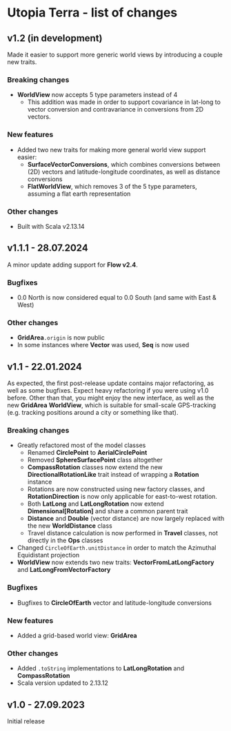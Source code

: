 # Utopia Terra - list of changes

## v1.2 (in development)
Made it easier to support more generic world views by introducing a couple new traits.
### Breaking changes
- **WorldView** now accepts 5 type parameters instead of 4
  - This addition was made in order to support covariance in lat-long to vector conversion and contravariance in 
    conversions from 2D vectors.
### New features
- Added two new traits for making more general world view support easier:
  - **SurfaceVectorConversions**, which combines conversions between (2D) vectors and latitude-longitude coordinates, 
    as well as distance conversions
  - **FlatWorldView**, which removes 3 of the 5 type parameters, assuming a flat earth representation
### Other changes
- Built with Scala v2.13.14

## v1.1.1 - 28.07.2024
A minor update adding support for **Flow v2.4**.
### Bugfixes
- 0.0 North is now considered equal to 0.0 South (and same with East & West)
### Other changes
- **GridArea**`.origin` is now public
- In some instances where **Vector** was used, **Seq** is now used

## v1.1 - 22.01.2024
As expected, the first post-release update contains major refactoring, as well as some bugfixes. 
Expect heavy refactoring if you were using v1.0 before. 
Other than that, you might enjoy the new interface, as well as the new **GridArea** **WorldView**, which 
is suitable for small-scale GPS-tracking (e.g. tracking positions around a city or something like that).
### Breaking changes
- Greatly refactored most of the model classes
  - Renamed **CirclePoint** to **AerialCirclePoint**
  - Removed **SphereSurfacePoint** class altogether
  - **CompassRotation** classes now extend the new **DirectionalRotationLike** trait instead of wrapping a 
    **Rotation** instance
  - Rotations are now constructed using new factory classes, 
    and **RotationDirection** is now only applicable for east-to-west rotation.
  - Both **LatLong** and **LatLongRotation** now extend **Dimensional[Rotation]** and share a common parent trait
  - **Distance** and **Double** (vector distance) are now largely replaced with the new **WorldDistance** class
  - Travel distance calculation is now performed in **Travel** classes, not directly in the **Ops** classes
- Changed `CircleOfEarth.unitDistance` in order to match the Azimuthal Equidistant projection 
- **WorldView** now extends two new traits: **VectorFromLatLongFactory** and **LatLongFromVectorFactory**
### Bugfixes
- Bugfixes to **CircleOfEarth** vector and latitude-longitude conversions
### New features
- Added a grid-based world view: **GridArea**
### Other changes
- Added `.toString` implementations to **LatLongRotation** and **CompassRotation**
- Scala version updated to 2.13.12

## v1.0 - 27.09.2023
Initial release
